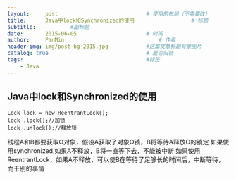 ```yaml
---
layout:     post                            # 使用的布局（不需要改）
title:      Java中lock和Synchronized的使用                  # 标题
subtitle:           #副标题
date:       2015-06-05                      # 时间
author:     PanMin                              # 作者
header-img: img/post-bg-2015.jpg            #这篇文章标题背景图片
catalog: true                               # 是否归档
tags:                                       #标签
    - Java
---
```



## Java中lock和Synchronized的使用
```
Lock lock = new ReentrantLock();
lock .lock();//加锁
lock .unlock();//释放锁
```
线程A和B都要获取O对象，假设A获取了对象O锁，B将等待A释放O的锁定
如果使用synchronized,如果A不释放，B将一直等下去，不能被中断
如果使用ReentrantLock，如果A不释放，可以使B在等待了足够长的时间后，中断等待，而干别的事情